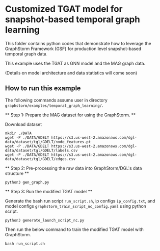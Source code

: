 # Customized TGAT model for snapshot-based temporal graph learning

This folder contains python codes that demonstrate how to leverage the GraphStorm Framework (GSF) for production level snapshot-based temporal graph data.

This example uses the TGAT as GNN model and the MAG graph data.

(Details on model architecture and data statistics will come soon)

## How to run this example

The following commands assume user in directory `graphstorm/examples/temporal_graph_learning/`.

**
Step 1: Prepare the MAG dataset for using the GraphStorm.
**

Download dataset
```
mkdir ./DATA
wget -P ./DATA/GDELT https://s3.us-west-2.amazonaws.com/dgl-data/dataset/tgl/GDELT/node_features.pt
wget -P ./DATA/GDELT https://s3.us-west-2.amazonaws.com/dgl-data/dataset/tgl/GDELT/labels.csv
wget -P ./DATA/GDELT https://s3.us-west-2.amazonaws.com/dgl-data/dataset/tgl/GDELT/edges.csv
```

**
Step 2: Pre-processing the raw data into GraphStorm/DGL's data structure
**

```
python3 gen_graph.py
```

**
Step 3: Run the modified TGAT model
**

Generate the bash run script `run_script.sh`, ip configs `ip_config.txt`, and model configs `graphstorm_train_script_nc_config.yaml` using python script.
```
python3 generate_launch_script_nc.py
```

Then run the below command to train the modified TGAT model with GraphStorm.
```
bash run_script.sh
```
